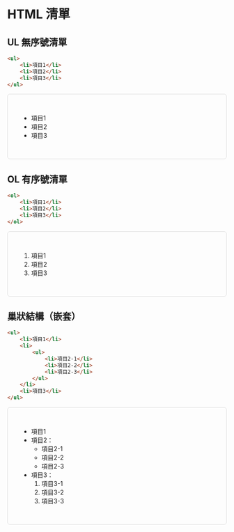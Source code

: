 # HTML 清單

## UL 無序號清單
```html
<ul>
    <li>項目1</li>
    <li>項目2</li>
    <li>項目3</li>
</ul>
```

<div style="border: 1px solid #ddd; padding: 30px; border-radius: 6px;">
<ul>
    <li>項目1</li>
    <li>項目2</li>
    <li>項目3</li>
</ul>
</div>

## OL 有序號清單
```html
<ol>
    <li>項目1</li>
    <li>項目2</li>
    <li>項目3</li>
</ol>
```

<div style="border: 1px solid #ddd; padding: 30px; border-radius: 6px;">
<ol>
    <li>項目1</li>
    <li>項目2</li>
    <li>項目3</li>
</ol>
</div>

## 巢狀結構（嵌套）
```html
<ul>
    <li>項目1</li>
    <li>
        <ul>
            <li>項目2-1</li>
            <li>項目2-2</li>
            <li>項目2-3</li>
        </ul>
    </li>
    <li>項目3</li>
</ul>
```

<div style="border: 1px solid #ddd; padding: 30px; border-radius: 6px;">
<ul>
    <li>項目1</li>
    <li>項目2：
        <ul>
            <li>項目2-1</li>
            <li>項目2-2</li>
            <li>項目2-3</li>
        </ul>
    </li>
    <li>項目3：
        <ol>
            <li>項目3-1</li>
            <li>項目3-2</li>
            <li>項目3-3</li>
        </ol>
    </li>
</ul>
</div>